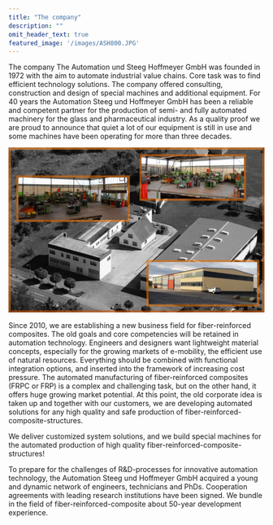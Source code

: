 ```yaml
---
title: "The company"
description: ""
omit_header_text: true
featured_image: '/images/ASH800.JPG'
---
```


The company
The Automation und Steeg Hoffmeyer GmbH was founded in 1972 with the aim to automate industrial value chains. Core task was to find efficient technology solutions. The company offered consulting, construction and design of special machines and additional equipment. For 40 years the Automation Steeg und Hoffmeyer GmbH has been a reliable and competent partner for the production of semi- and fully automated machinery for the glass and pharmaceutical industry. As a quality proof we are proud to announce that quiet a lot of our equipment is still in use and some machines have been operating for more than three decades.

![Example image](/images/ASH800.JPG)

Since 2010, we are establishing a new business field for fiber-reinforced composites. The old goals and core competencies will be retained in automation technology.
Engineers and designers want lightweight material concepts, especially for the growing markets of e-mobility, the efficient use of natural resources. Everything should be combined with functional integration options, and inserted into the framework of increasing cost pressure.
The automated manufacturing of fiber-reinforced composites (FRPC or FRP) is a complex and challenging task, but on the other hand, it offers huge growing market potential. At this point, the old corporate idea is taken up and together with our customers, we are developing automated solutions for any high quality and safe production of fiber-reinforced-composite-structures.

We deliver customized system solutions, and we build special machines for the automated production of high quality fiber-reinforced-composite-structures!

To prepare for the challenges of R&D-processes for innovative automation technology, the Automation Steeg und Hoffmeyer GmbH acquired a young and dynamic network of engineers, technicians and PhDs. Cooperation agreements with leading research institutions have been signed. We bundle in the field of fiber-reinforced-composite about 50-year development experience.